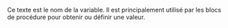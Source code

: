 Ce texte est le nom de la variable.
Il est principalement utilisé par les blocs de procédure pour obtenir ou définir une valeur.
